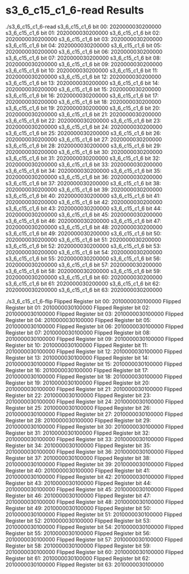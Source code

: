 # s3_6_c15_c1_6-read Results

./s3_6_c15_c1_6-read
s3_6_c15_c1_6 bit 00: 2020000030200000
s3_6_c15_c1_6 bit 01: 2020000030200000
s3_6_c15_c1_6 bit 02: 2020000030200000
s3_6_c15_c1_6 bit 03: 2020000030200000
s3_6_c15_c1_6 bit 04: 2020000030200000
s3_6_c15_c1_6 bit 05: 2020000030200000
s3_6_c15_c1_6 bit 06: 2020000030200000
s3_6_c15_c1_6 bit 07: 2020000030200000
s3_6_c15_c1_6 bit 08: 2020000030200000
s3_6_c15_c1_6 bit 09: 2020000030200000
s3_6_c15_c1_6 bit 10: 2020000030200000
s3_6_c15_c1_6 bit 11: 2020000030200000
s3_6_c15_c1_6 bit 12: 2020000030200000
s3_6_c15_c1_6 bit 13: 2020000030200000
s3_6_c15_c1_6 bit 14: 2020000030200000
s3_6_c15_c1_6 bit 15: 2020000030200000
s3_6_c15_c1_6 bit 16: 2020000030200000
s3_6_c15_c1_6 bit 17: 2020000030200000
s3_6_c15_c1_6 bit 18: 2020000030200000
s3_6_c15_c1_6 bit 19: 2020000030200000
s3_6_c15_c1_6 bit 20: 2020000030200000
s3_6_c15_c1_6 bit 21: 2020000030200000
s3_6_c15_c1_6 bit 22: 2020000030200000
s3_6_c15_c1_6 bit 23: 2020000030200000
s3_6_c15_c1_6 bit 24: 2020000030200000
s3_6_c15_c1_6 bit 25: 2020000030200000
s3_6_c15_c1_6 bit 26: 2020000030200000
s3_6_c15_c1_6 bit 27: 2020000030200000
s3_6_c15_c1_6 bit 28: 2020000030200000
s3_6_c15_c1_6 bit 29: 2020000030200000
s3_6_c15_c1_6 bit 30: 2020000030200000
s3_6_c15_c1_6 bit 31: 2020000030200000
s3_6_c15_c1_6 bit 32: 2020000030200000
s3_6_c15_c1_6 bit 33: 2020000030200000
s3_6_c15_c1_6 bit 34: 2020000030200000
s3_6_c15_c1_6 bit 35: 2020000030200000
s3_6_c15_c1_6 bit 36: 2020000030200000
s3_6_c15_c1_6 bit 37: 2020000030200000
s3_6_c15_c1_6 bit 38: 2020000030200000
s3_6_c15_c1_6 bit 39: 2020000030200000
s3_6_c15_c1_6 bit 40: 2020000030200000
s3_6_c15_c1_6 bit 41: 2020000030200000
s3_6_c15_c1_6 bit 42: 2020000030200000
s3_6_c15_c1_6 bit 43: 2020000030200000
s3_6_c15_c1_6 bit 44: 2020000030200000
s3_6_c15_c1_6 bit 45: 2020000030200000
s3_6_c15_c1_6 bit 46: 2020000030200000
s3_6_c15_c1_6 bit 47: 2020000030200000
s3_6_c15_c1_6 bit 48: 2020000030200000
s3_6_c15_c1_6 bit 49: 2020000030200000
s3_6_c15_c1_6 bit 50: 2020000030200000
s3_6_c15_c1_6 bit 51: 2020000030200000
s3_6_c15_c1_6 bit 52: 2020000030200000
s3_6_c15_c1_6 bit 53: 2020000030200000
s3_6_c15_c1_6 bit 54: 2020000030200000
s3_6_c15_c1_6 bit 55: 2020000030200000
s3_6_c15_c1_6 bit 56: 2020000030200000
s3_6_c15_c1_6 bit 57: 2020000030200000
s3_6_c15_c1_6 bit 58: 2020000030200000
s3_6_c15_c1_6 bit 59: 2020000030200000
s3_6_c15_c1_6 bit 60: 2020000030200000
s3_6_c15_c1_6 bit 61: 2020000030200000
s3_6_c15_c1_6 bit 62: 2020000030200000
s3_6_c15_c1_6 bit 63: 2020000030200000


./s3_6_c15_c1_6-flip
Flipped Register bit 00: 2010000030100000
Flipped Register bit 01: 2010000030100000
Flipped Register bit 02: 2010000030100000
Flipped Register bit 03: 2010000030100000
Flipped Register bit 04: 2010000030100000
Flipped Register bit 05: 2010000030100000
Flipped Register bit 06: 2010000030100000
Flipped Register bit 07: 2010000030100000
Flipped Register bit 08: 2010000030100000
Flipped Register bit 09: 2010000030100000
Flipped Register bit 10: 2010000030100000
Flipped Register bit 11: 2010000030100000
Flipped Register bit 12: 2010000030100000
Flipped Register bit 13: 2010000030100000
Flipped Register bit 14: 2010000030100000
Flipped Register bit 15: 2010000030100000
Flipped Register bit 16: 2010000030100000
Flipped Register bit 17: 2010000030100000
Flipped Register bit 18: 2010000030100000
Flipped Register bit 19: 2010000030100000
Flipped Register bit 20: 2010000030100000
Flipped Register bit 21: 2010000030100000
Flipped Register bit 22: 2010000030100000
Flipped Register bit 23: 2010000030100000
Flipped Register bit 24: 2010000030100000
Flipped Register bit 25: 2010000030100000
Flipped Register bit 26: 2010000030100000
Flipped Register bit 27: 2010000030100000
Flipped Register bit 28: 2010000030100000
Flipped Register bit 29: 2010000030100000
Flipped Register bit 30: 2010000030100000
Flipped Register bit 31: 2010000030100000
Flipped Register bit 32: 2010000030100000
Flipped Register bit 33: 2010000030100000
Flipped Register bit 34: 2010000030100000
Flipped Register bit 35: 2010000030100000
Flipped Register bit 36: 2010000030100000
Flipped Register bit 37: 2010000030100000
Flipped Register bit 38: 2010000030100000
Flipped Register bit 39: 2010000030100000
Flipped Register bit 40: 2010000030100000
Flipped Register bit 41: 2010000030100000
Flipped Register bit 42: 2010000030100000
Flipped Register bit 43: 2010000030100000
Flipped Register bit 44: 2010000030100000
Flipped Register bit 45: 2010000030100000
Flipped Register bit 46: 2010000030100000
Flipped Register bit 47: 2010000030100000
Flipped Register bit 48: 2010000030100000
Flipped Register bit 49: 2010000030100000
Flipped Register bit 50: 2010000030100000
Flipped Register bit 51: 2010000030100000
Flipped Register bit 52: 2010000030100000
Flipped Register bit 53: 2010000030100000
Flipped Register bit 54: 2010000030100000
Flipped Register bit 55: 2010000030100000
Flipped Register bit 56: 2010000030100000
Flipped Register bit 57: 2010000030100000
Flipped Register bit 58: 2010000030100000
Flipped Register bit 59: 2010000030100000
Flipped Register bit 60: 2010000030100000
Flipped Register bit 61: 2010000030100000
Flipped Register bit 62: 2010000030100000
Flipped Register bit 63: 2010000030100000

